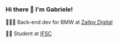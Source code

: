 ### Hi there 👋 I'm Gabriele!

👩🏻‍💻 Back-end dev for BMW at [Zallpy Digital](https://zallpy.com/en)

👨‍🎓 Student at [IFSC](https://www.ifsc.edu.br/en/about-ifsc)

<!--📧 Contact: carvalhodegabriele@gmail.com-->

<!--[![Top Langs](https://github-readme-stats-sand-delta.vercel.app/api/top-langs/?username=gabrieledecarvalho&layout=compact&theme=transparent)](https://github.com/gabrieledecarvalho/github-readme-stats)-->
<!--
**oakgabi/oakgabi** is a ✨ _special_ ✨ repository because its `README.md` (this file) appears on your GitHub profile.

Here are some ideas to get you started:

-  I’m currently working on ...
- 🌱 I’m currently learning ...
- 👯 I’m looking to collaborate on ...
- 🤔 I’m looking for help with ...
- 💬 Ask me about ...
- 📫 How to reach me: ...
- 😄 Pronouns: ...
- ⚡ Fun fact: ...
-->
